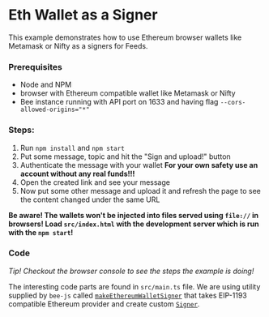 # Eth Wallet as a Signer

This example demonstrates how to use Ethereum browser wallets like Metamask or Nifty as a signers for Feeds.

### Prerequisites

 - Node and NPM
 - browser with Ethereum compatible wallet like Metamask or Nifty
 - Bee instance running with API port on 1633 and having flag `--cors-allowed-origins="*"`

### Steps:

1. Run `npm install` and `npm start`
1. Put some message, topic and hit the "Sign and upload!" button
1. Authenticate the message with your wallet  **For your own safety use an account without any real funds!!!**
1. Open the created link and see your message
1. Now put some other message and upload it and refresh the page to see the content changed under the same URL

**Be aware! The wallets won't be injected into files served using `file://` in browsers! Load `src/index.html` with the development server which is run with the `npm start`!**

### Code

*Tip! Checkout the browser console to see the steps the example is doing!*

The interesting code parts are found in `src/main.ts` file. We are using utility supplied by `bee-js` 
called [`makeEthereumWalletSigner`](https://bee-js.ethswarm.org/docs/api/functions/utils.makeEthereumWalletSigner) that takes EIP-1193 compatible Ethereum provider 
and create custom [`Signer`](https://bee-js.ethswarm.org/docs/api/interfaces/signer).
